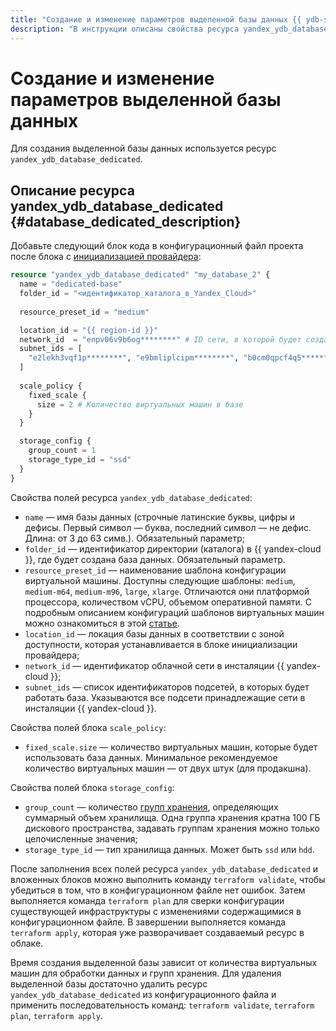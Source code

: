 ```yaml
---
title: "Создание и изменение параметров выделенной базы данных {{ ydb-short-name }} в {{ yandex-cloud }}"
description: "В инструкции описаны свойства ресурса yandex_ydb_database_dedicated для создания выделенной базы данных {{ ydb-short-name }} в {{ yandex-cloud }}."
---
```



# Создание и изменение параметров выделенной базы данных

Для создания выделенной базы данных используется ресурс `yandex_ydb_database_dedicated`.

## Описание ресурса yandex_ydb_database_dedicated {#database_dedicated_description}

Добавьте следующий блок кода в конфигурационный файл проекта после блока с [инициализацией провайдера](./configure.md): 

```tf
resource "yandex_ydb_database_dedicated" "my_database_2" {
  name = "dedicated-base"
  folder_id = "<идентификатор_каталога_в_Yandex_Cloud>"
  
  resource_preset_id = "medium"

  location_id = "{{ region-id }}"
  network_id  = "enpv06v9b6og********" # ID сети, в которой будет создана база
  subnet_ids = [
    "e2lekh3vqf1p********", "e9bmliplcipm********", "b0cm0qpcf4q5********" 
  ]
  
  scale_policy {
    fixed_scale {
      size = 2 # Количество виртуальных машин в базе
    }
  }

  storage_config {
    group_count = 1
    storage_type_id = "ssd"
  }
}
```

Свойства полей ресурса `yandex_ydb_database_dedicated`:
* `name` — имя базы данных (строчные латинские буквы, цифры и дефисы. Первый символ — буква, последний символ — не дефис. Длина: от 3 до 63 симв.). Обязательный параметр;
* `folder_id` — идентификатор директории (каталога) в {{ yandex-cloud }}, где будет создана база данных. Обязательный параметр.
* `resource_preset_id` — наименование шаблона конфигурации виртуальной машины. Доступны следующие шаблоны: `medium`, `medium-m64`, `medium-m96`, `large`, `xlarge`. Отличаются они платформой процессора, количеством vCPU, объемом оперативной памяти. С подробным  описанием конфигураций шаблонов виртуальных машин можно ознакомиться в этой [статье](../concepts/resources.md#resource-presets).
* `location_id` — локация базы данных в соответствии с зоной доступности, которая устанавливается в блоке инициализации провайдера;
* `network_id` — идентификатор облачной сети в инсталяции {{ yandex-cloud }};
* `subnet_ids` — список идентификаторов подсетей, в которых будет работать база. Указываются все подсети принадлежащие сети в инсталяции {{ yandex-cloud }}.

Свойства полей блока `scale_policy`:
* `fixed_scale.size` — количество виртуальных машин, которые будет использовать база данных. Минимальное рекомендуемое количество виртуальных машин — от двух штук (для продакшна).

Свойства полей блока `storage_config`:
* `group_count` — количество [групп хранения](https://ydb.tech/ru/docs/concepts/databases#storage-groups),  определяющих суммарный объем хранилища. Одна группа хранения кратна 100 ГБ дискового пространства, задавать группам хранения можно только целочисленные значения;
* `storage_type_id` — тип хранилища данных. Может быть `ssd` или `hdd`.

После заполнения всех полей ресурса `yandex_ydb_database_dedicated` и вложенных блоков можно выполнить команду `terraform validate`, чтобы убедиться в том, что в конфигурационном файле нет ошибок. Затем выполняется команда `terraform plan` для сверки конфигурации существующей инфраструктуры с изменениями содержащимися в конфигурационном файле. В завершении выполняется команда `terraform apply`, которая уже разворачивает создаваемый ресурс в облаке.

Время создания выделенной базы зависит от количества виртуальных машин для обработки данных и групп хранения. Для удаления выделенной базы достаточно удалить ресурс `yandex_ydb_database_dedicated` из конфигурационного файла и применить последовательность команд: `terraform validate`, `terraform plan`, `terraform apply`. 